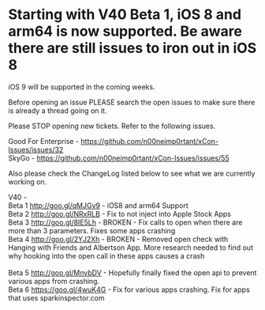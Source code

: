 # Starting with V40 Beta 1, iOS 8 and arm64 is now supported. Be aware there are still issues to iron out in iOS 8

iOS 9 will be supported in the coming weeks.

Before opening an issue PLEASE search the open issues to make sure there is already a thread going on it.

Please STOP opening new tickets. Refer to the following issues.

Good For Enterprise - https://github.com/n00neimp0rtant/xCon-Issues/issues/32 <br />
SkyGo - https://github.com/n00neimp0rtant/xCon-Issues/issues/55 <br />

Also please check the ChangeLog listed below to see what we are currently working on.

V40 - <br />
Beta 1 http://goo.gl/qMJGv9 - iOS8 and arm64 Support <br />
Beta 2 http://goo.gl/NRxRLB - Fix to not inject into Apple Stock Apps <br />
Beta 3 http://goo.gl/8IE5Lh - BROKEN - Fix calls to open when there are more than 3 parameters. Fixes some apps crashing<br />
Beta 4 http://goo.gl/2YJ2Xh - BROKEN - Removed open check with Hanging with Friends and Albertson App. More research needed to find out why hooking into the open call in these apps causes a crash <br />
<br />
Beta 5 http://goo.gl/MnvbDV - Hopefully finally fixed the open api to prevent various apps from crashing. <br />
Beta 6 https://goo.gl/4wuK4G - Fix for various apps crashing. Fix for apps that uses sparkinspector.com <br />

